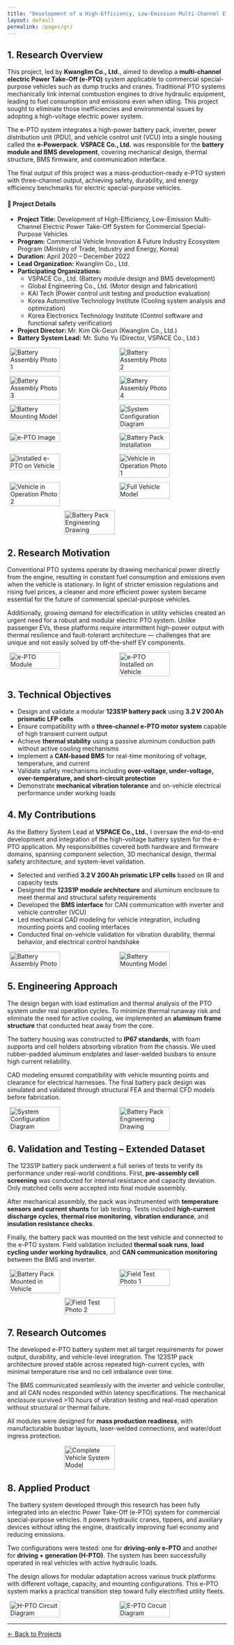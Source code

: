 ```yaml
---
title: "Development of a High-Efficiency, Low-Emission Multi-Channel Electric Drive PTO Power Module for Commercial Special-Purpose Vehicles"
layout: default
permalink: /pages/gr/
---
```

<h2>1. Research Overview</h2>
<p>
This project, led by <strong>Kwanglim Co., Ltd.</strong>, aimed to develop a <strong>multi-channel electric Power Take-Off (e-PTO)</strong> system applicable to commercial special-purpose vehicles such as dump trucks and cranes.
Traditional PTO systems mechanically link internal combustion engines to drive hydraulic equipment, leading to fuel consumption and emissions even when idling.
This project sought to eliminate those inefficiencies and environmental issues by adopting a high-voltage electric power system.
</p>
<p>
The e-PTO system integrates a high-power battery pack, inverter, power distribution unit (PDU), and vehicle control unit (VCU) into a single housing called the <strong>e-Powerpack</strong>.
<strong>VSPACE Co., Ltd.</strong> was responsible for the <strong>battery module and BMS development</strong>, covering mechanical design, thermal structure, BMS firmware, and communication interface.
</p>
<p>
The final output of this project was a mass-production-ready e-PTO system with three-channel output, achieving safety, durability, and energy efficiency benchmarks for electric special-purpose vehicles.
</p>

<h4>📌 Project Details</h4>
<ul>
  <li><strong>Project Title:</strong> Development of High-Efficiency, Low-Emission Multi-Channel Electric Power Take-Off System for Commercial Special-Purpose Vehicles</li>
  <li><strong>Program:</strong> Commercial Vehicle Innovation & Future Industry Ecosystem Program (Ministry of Trade, Industry and Energy, Korea)</li>
  <li><strong>Duration:</strong> April 2020 – December 2022</li>
  <li><strong>Lead Organization:</strong> Kwanglim Co., Ltd.</li>
  <li><strong>Participating Organizations:</strong>
    <ul>
      <li>VSPACE Co., Ltd. (Battery module design and BMS development)</li>
      <li>Global Engineering Co., Ltd. (Motor design and fabrication)</li>
      <li>KAI Tech (Power control unit testing and production evaluation)</li>
      <li>Korea Automotive Technology Institute (Cooling system analysis and optimization)</li>
      <li>Korea Electronics Technology Institute (Control software and functional safety verification)</li>
    </ul>
  </li>
  <li><strong>Project Director:</strong> Mr. Kim Ok-Geun (Kwanglim Co., Ltd.)</li>
  <li><strong>Battery System Lead:</strong> Mr. Suho Yu (Director, VSPACE Co., Ltd.)</li>
</ul>

<!-- Section 1 Images -->
<div style="display: flex; flex-wrap: wrap; gap: 10px; justify-content: center;">
  <img src="/assets/gr/0.jpg" alt="Battery Assembly Photo 1" width="48%">
  <img src="/assets/gr/1.jpg" alt="Battery Assembly Photo 2" width="48%">
</div>
<div style="display: flex; flex-wrap: wrap; gap: 10px; justify-content: center; margin-top: 10px;">
  <img src="/assets/gr/2.jpg" alt="Battery Assembly Photo 3" width="48%">
  <img src="/assets/gr/3.jpg" alt="Battery Assembly Photo 4" width="48%">
</div>
<div style="display: flex; flex-wrap: wrap; gap: 10px; justify-content: center; margin-top: 10px;">
  <img src="/assets/gr/4.jpg" alt="Battery Mounting Model" width="48%">
  <img src="/assets/gr/5.jpg" alt="System Configuration Diagram" width="48%">
</div>
<div style="display: flex; flex-wrap: wrap; gap: 10px; justify-content: center; margin-top: 10px;">
  <img src="/assets/gr/6.jpg" alt="e-PTO Image" width="48%">
  <img src="/assets/gr/7.jpg" alt="Battery Pack Installation" width="48%">
</div>
<div style="display: flex; flex-wrap: wrap; gap: 10px; justify-content: center; margin-top: 10px;">
  <img src="/assets/gr/8.jpg" alt="Installed e-PTO on Vehicle" width="48%">
  <img src="/assets/gr/9.jpg" alt="Vehicle in Operation Photo 1" width="48%">
</div>
<div style="display: flex; flex-wrap: wrap; gap: 10px; justify-content: center; margin-top: 10px;">
  <img src="/assets/gr/10.jpg" alt="Vehicle in Operation Photo 2" width="48%">
  <img src="/assets/gr/13.jpg" alt="Full Vehicle Model" width="48%">
</div>
<div style="display: flex; flex-wrap: wrap; gap: 10px; justify-content: center; margin-top: 10px;">
  <img src="/assets/gr/16.jpg" alt="Battery Pack Engineering Drawing" width="48%">
</div>




<!-- 2. Research Motivation -->
<h2>2. Research Motivation</h2>
<p>
Conventional PTO systems operate by drawing mechanical power directly from the engine, resulting in constant fuel consumption and emissions even when the vehicle is stationary. In light of stricter emission regulations and rising fuel prices, a cleaner and more efficient power system became essential for the future of commercial special-purpose vehicles.
</p>
<p>
Additionally, growing demand for electrification in utility vehicles created an urgent need for a robust and modular electric PTO system. Unlike passenger EVs, these platforms require intermittent high-power output with thermal resilience and fault-tolerant architecture — challenges that are unique and not easily solved by off-the-shelf EV components.
</p>

<!-- Section 2 Images -->
<div style="display: flex; flex-wrap: wrap; gap: 10px; justify-content: center;">
  <img src="/assets/gr/6.jpg" alt="e-PTO Module" width="48%">
  <img src="/assets/gr/8.jpg" alt="e-PTO Installed on Vehicle" width="48%">
</div>



<!-- 3. Technical Objectives -->
<h2>3. Technical Objectives</h2>
<ul>
  <li>Design and validate a modular <strong>123S1P battery pack</strong> using <strong>3.2 V 200 Ah prismatic LFP cells</strong></li>
  <li>Ensure compatibility with a <strong>three-channel e-PTO motor system</strong> capable of high transient current output</li>
  <li>Achieve <strong>thermal stability</strong> using a passive aluminum conduction path without active cooling mechanisms</li>
  <li>Implement a <strong>CAN-based BMS</strong> for real-time monitoring of voltage, temperature, and current</li>
  <li>Validate safety mechanisms including <strong>over-voltage, under-voltage, over-temperature, and short-circuit protection</strong></li>
  <li>Demonstrate <strong>mechanical vibration tolerance</strong> and on-vehicle electrical performance under working loads</li>
</ul>





<!-- 4. My Contributions -->
<h2>4. My Contributions</h2>
<p>
As the Battery System Lead at <strong>VSPACE Co., Ltd.</strong>, I oversaw the end-to-end development and integration of the high-voltage battery system for the e-PTO application.
My responsibilities covered both hardware and firmware domains, spanning component selection, 3D mechanical design, thermal safety architecture, and system-level validation.
</p>

<ul>
  <li>Selected and verified <strong>3.2 V 200 Ah prismatic LFP cells</strong> based on IR and capacity tests</li>
  <li>Designed the <strong>123S1P module architecture</strong> and aluminum enclosure to meet thermal and structural safety requirements</li>
  <li>Developed the <strong>BMS interface</strong> for CAN communication with inverter and vehicle controller (VCU)</li>
  <li>Led mechanical CAD modeling for vehicle integration, including mounting points and cooling interfaces</li>
  <li>Conducted final on-vehicle validation for vibration durability, thermal behavior, and electrical control handshake</li>
</ul>

<!-- Section 4 Images -->
<div style="display: flex; flex-wrap: wrap; gap: 10px; justify-content: center;">
  <img src="/assets/gr/0.jpg" alt="Battery Assembly Photo" width="48%">
  <img src="/assets/gr/4.jpg" alt="Battery Mounting Model" width="48%">
</div>



<!-- 5. Engineering Approach -->
<h2>5. Engineering Approach</h2>
<p>
The design began with load estimation and thermal analysis of the PTO system under real operation cycles. To minimize thermal runaway risk and eliminate the need for active cooling, we implemented an <strong>aluminum frame structure</strong> that conducted heat away from the core.
</p>
<p>
The battery housing was constructed to <strong>IP67 standards</strong>, with foam supports and cell holders absorbing vibration from the chassis. We used rubber-padded aluminum endplates and laser-welded busbars to ensure high current reliability.
</p>
<p>
CAD modeling ensured compatibility with vehicle mounting points and clearance for electrical harnesses. The final battery pack design was simulated and validated through structural FEA and thermal CFD models before fabrication.
</p>

<!-- Section 5 Images -->
<div style="display: flex; flex-wrap: wrap; gap: 10px; justify-content: center;">
  <img src="/assets/gr/5.jpg" alt="System Configuration Diagram" width="48%">
  <img src="/assets/gr/16.jpg" alt="Battery Pack Engineering Drawing" width="48%">
</div>




<!-- 6. Validation and Testing – Extended Dataset -->
<h2>6. Validation and Testing – Extended Dataset</h2>
<p>
The 123S1P battery pack underwent a full series of tests to verify its performance under real-world conditions. First, <strong>pre-assembly cell screening</strong> was conducted for internal resistance and capacity deviation. Only matched cells were accepted into final module assembly.
</p>
<p>
After mechanical assembly, the pack was instrumented with <strong>temperature sensors and current shunts</strong> for lab testing. Tests included <strong>high-current discharge cycles</strong>, <strong>thermal rise monitoring</strong>, <strong>vibration endurance</strong>, and <strong>insulation resistance checks</strong>.
</p>
<p>
Finally, the battery pack was mounted on the test vehicle and connected to the e-PTO system. Field validation included <strong>thermal soak runs</strong>, <strong>load cycling under working hydraulics</strong>, and <strong>CAN communication monitoring</strong> between the BMS and inverter.
</p>

<!-- Section 6 Images -->
<div style="display: flex; flex-wrap: wrap; gap: 10px; justify-content: center;">
  <img src="/assets/gr/7.jpg" alt="Battery Pack Mounted in Vehicle" width="48%">
  <img src="/assets/gr/9.jpg" alt="Field Test Photo 1" width="48%">
</div>
<div style="display: flex; flex-wrap: wrap; gap: 10px; justify-content: center; margin-top: 10px;">
  <img src="/assets/gr/10.jpg" alt="Field Test Photo 2" width="48%">
</div>



<!-- 7. Research Outcomes -->
<h2>7. Research Outcomes</h2>
<p>
The developed e-PTO battery system met all target requirements for power output, durability, and vehicle-level integration. The 123S1P pack architecture proved stable across repeated high-current cycles, with minimal temperature rise and no cell imbalance over time.
</p>
<p>
The BMS communicated seamlessly with the inverter and vehicle controller, and all CAN nodes responded within latency specifications. The mechanical enclosure survived >10 hours of vibration testing and real-road operation without structural or thermal failure.
</p>
<p>
All modules were designed for <strong>mass production readiness</strong>, with manufacturable busbar layouts, laser-welded connections, and water/dust ingress protection.
</p>

<!-- Section 7 Image -->
<div style="display: flex; flex-wrap: wrap; gap: 10px; justify-content: center;">
  <img src="/assets/gr/13.jpg" alt="Complete Vehicle System Model" width="48%">
</div>



<!-- 8. Applied Product -->
<h2>8. Applied Product</h2>
<p>
The battery system developed through this research has been fully integrated into an electric Power Take-Off (e-PTO) system for commercial special-purpose vehicles.
It powers hydraulic cranes, tippers, and auxiliary devices without idling the engine, drastically improving fuel economy and reducing emissions.
</p>
<p>
Two configurations were tested: one for <strong>driving-only e-PTO</strong> and another for <strong>driving + generation (H-PTO)</strong>. The system has been successfully operated in real vehicles with active hydraulic loads.
</p>
<p>
The design allows for modular adaptation across various truck platforms with different voltage, capacity, and mounting configurations. This e-PTO system marks a practical transition step toward fully electrified utility fleets.
</p>

<!-- Section 8 Images -->
<div style="display: flex; flex-wrap: wrap; gap: 10px; justify-content: center;">
  <img src="/assets/gr/14.jpg" alt="H-PTO Circuit Diagram" width="48%">
  <img src="/assets/gr/15.jpg" alt="E-PTO Circuit Diagram" width="48%">
</div>







<hr>
<p><a href="{{ site.baseurl }}/projects/">← Back to Projects</a></p>
